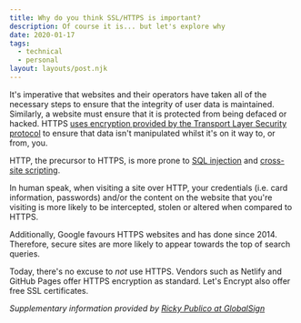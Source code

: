 ```yaml
---
title: Why do you think SSL/HTTPS is important?
description: Of course it is... but let's explore why
date: 2020-01-17
tags:
  - technical
  - personal
layout: layouts/post.njk
---
```

It's imperative that websites and their operators have taken all of the necessary steps to ensure that the integrity of user data is maintained. Similarly, a website must ensure that it is protected from being defaced or hacked. HTTPS [uses encryption provided by the Transport Layer Security protocol](https://www.ncsc.gov.uk/blog-post/serve-websites-over-https-always) to ensure that data isn't manipulated whilst it's on it way to, or from, you.

HTTP, the precursor to HTTPS, is more prone to [SQL injection](https://www.w3schools.com/sql/sql_injection.asp) and [cross-site scripting](https://owasp.org/www-community/attacks/xss/).

In human speak, when visiting a site over HTTP, your credentials (i.e. card information, passwords) and/or the content on the website that you're visiting is more likely to be intercepted, stolen or altered when compared to HTTPS.

Additionally, Google favours HTTPS websites and has done since 2014. Therefore, secure sites are more likely to appear towards the top of search queries.

Today, there's no excuse to _not_ use HTTPS. Vendors such as Netlify and GitHub Pages offer HTTPS encryption as standard. Let's Encrypt also offer free SSL certificates.

_Supplementary information provided by [Ricky Publico at GlobalSign](https://www.globalsign.com/en-sg/blog/why-your-static-website-also-needs-ssl-certificates/)_